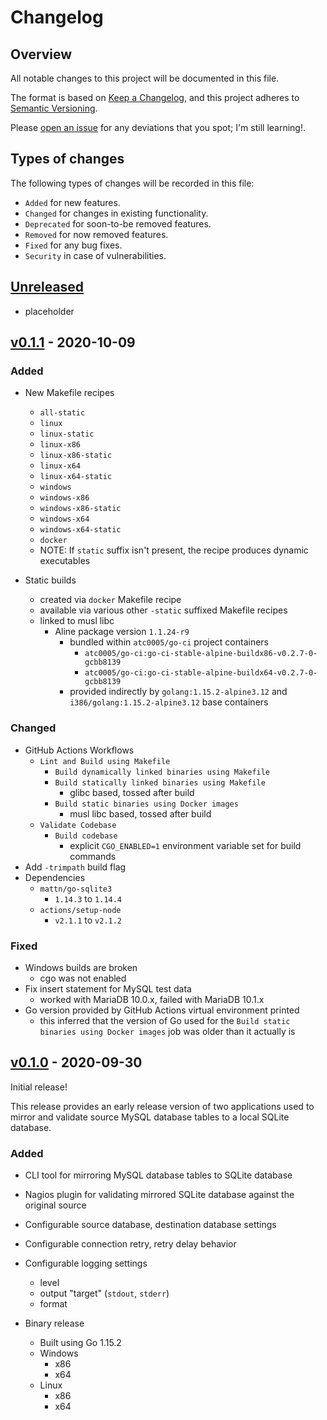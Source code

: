 # Changelog

## Overview

All notable changes to this project will be documented in this file.

The format is based on [Keep a
Changelog](https://keepachangelog.com/en/1.0.0/), and this project adheres to
[Semantic Versioning](https://semver.org/spec/v2.0.0.html).

Please [open an issue](https://github.com/atc0005/mysql2sqlite/issues) for any
deviations that you spot; I'm still learning!.

## Types of changes

The following types of changes will be recorded in this file:

- `Added` for new features.
- `Changed` for changes in existing functionality.
- `Deprecated` for soon-to-be removed features.
- `Removed` for now removed features.
- `Fixed` for any bug fixes.
- `Security` in case of vulnerabilities.

## [Unreleased]

- placeholder

## [v0.1.1] - 2020-10-09

### Added

- New Makefile recipes
  - `all-static`
  - `linux`
  - `linux-static`
  - `linux-x86`
  - `linux-x86-static`
  - `linux-x64`
  - `linux-x64-static`
  - `windows`
  - `windows-x86`
  - `windows-x86-static`
  - `windows-x64`
  - `windows-x64-static`
  - `docker`
  - NOTE: If `static` suffix isn't present, the recipe produces dynamic
    executables

- Static builds
  - created via `docker` Makefile recipe
  - available via various other `-static` suffixed Makefile recipes
  - linked to musl libc
    - Aline package version `1.1.24-r9`
      - bundled within `atc0005/go-ci` project containers
        - `atc0005/go-ci:go-ci-stable-alpine-buildx86-v0.2.7-0-gcbb8139`
        - `atc0005/go-ci:go-ci-stable-alpine-buildx64-v0.2.7-0-gcbb8139`
      - provided indirectly by `golang:1.15.2-alpine3.12` and
        `i386/golang:1.15.2-alpine3.12` base containers

### Changed

- GitHub Actions Workflows
  - `Lint and Build using Makefile`
    - `Build dynamically linked binaries using Makefile`
    - `Build statically linked binaries using Makefile`
      - glibc based, tossed after build
    - `Build static binaries using Docker images`
      - musl libc based, tossed after build
  - `Validate Codebase`
    - `Build codebase`
      - explicit `CGO_ENABLED=1` environment variable set for build commands
- Add `-trimpath` build flag
- Dependencies
  - `mattn/go-sqlite3`
    - `1.14.3` to `1.14.4`
  - `actions/setup-node`
    - `v2.1.1` to `v2.1.2`

### Fixed

- Windows builds are broken
  - cgo was not enabled
- Fix insert statement for MySQL test data
  - worked with MariaDB 10.0.x, failed with MariaDB 10.1.x
- Go version provided by GitHub Actions virtual environment printed
  - this inferred that the version of Go used for the `Build static binaries
    using Docker images` job was older than it actually is

## [v0.1.0] - 2020-09-30

Initial release!

This release provides an early release version of two applications used to
mirror and validate source MySQL database tables to a local SQLite database.

### Added

- CLI tool for mirroring MySQL database tables to SQLite database
- Nagios plugin for validating mirrored SQLite database against the original
  source
- Configurable source database, destination database settings
- Configurable connection retry, retry delay behavior
- Configurable logging settings
  - level
  - output "target" (`stdout`, `stderr`)
  - format

- Binary release
  - Built using Go 1.15.2
  - Windows
    - x86
    - x64
  - Linux
    - x86
    - x64

[Unreleased]: https://github.com/atc0005/mysql2sqlite/compare/v0.1.1...HEAD
[v0.1.1]: https://github.com/atc0005/mysql2sqlite/releases/tag/v0.1.1
[v0.1.0]: https://github.com/atc0005/mysql2sqlite/releases/tag/v0.1.0
